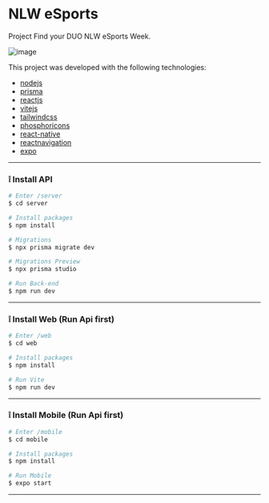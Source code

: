 # NLW eSports

Project Find your DUO NLW eSports Week.

![image](https://user-images.githubusercontent.com/15880212/189728034-1fb07f43-551e-4b96-bec5-cc1f2a0e8111.png)

This project was developed with the following technologies:

- [nodejs](https://nodejs.org/en/) 
- [prisma](https://www.prisma.io/)
- [reactjs](https://reactjs.org)
- [vitejs](https://vitejs.dev/)
- [tailwindcss](https://tailwindcss.com/)
- [phosphoricons](https://phosphoricons.com/)
- [react-native](https://facebook.github.io/react-native/)
- [reactnavigation](https://reactnavigation.org/)
- [expo](https://expo.io/)

---

### ❕ Install API

```bash
# Enter /server
$ cd server

# Install packages
$ npm install

# Migrations
$ npx prisma migrate dev

# Migrations Preview
$ npx prisma studio

# Run Back-end
$ npm run dev
```

---

### ❕ Install Web (Run Api first)

```bash
# Enter /web
$ cd web

# Install packages
$ npm install

# Run Vite
$ npm run dev
```

---

### ❕ Install Mobile (Run Api first)

```bash
# Enter /mobile
$ cd mobile

# Install packages
$ npm install

# Run Mobile
$ expo start
```

---
